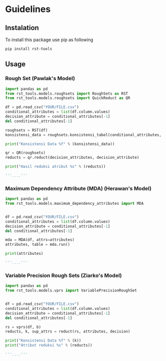 # Guidelines 

## Instalation
To install this package use pip as following 

`pip install rst-tools`

## Usage 

### Rough Set (Pawlak's Model)

```python
import pandas as pd
from rst_tools.models.roughsets import RoughSets as RST
from rst_tools.models.roughsets import QuickReduct as QR

df = pd.read_csv("YOUR/FILE.csv")
conditional_attributes = list(df.column.values)
decision_attribute = conditional_attributes[-1]
del conditional_attributes[-1]

roughsets = RST(df)
konsistensi_data = roughsets.konsistensi_tabel(conditional_attributes, decision_attribute)

print("Konsistensi Data %f" % (konsistensi_data))

qr = QR(roughsets)
reducts = qr.reduct(decision_attributes, decision_attribute) 

print("Hasil reduksi atribut %s" % (reducts))

'''....'''
```

### Maximum Dependency Attribute (MDA) (Herawan's Model)

```python
import pandas as pd
from rst_tools.models.maximum_dependency_attributes import MDA


df = pd.read_csv("YOUR/FILE.csv")
conditional_attributes = list(df.column.values)
decision_attribute = conditional_attributes[-1]
del conditional_attributes[-1]

mda = MDA(df, attrs=attributes)
attributes, table = mda.run()

print(attributes) 

'''....'''
```

### Variable Precision Rough Sets (Ziarko's Model)

```python
import pandas as pd
from rst_tools.models.vprs import VariablePrecisionRoughSet


df = pd.read_csv("YOUR/FILE.csv")
conditional_attributes = list(df.column.values)
decision_attribute = conditional_attributes[-1]
del conditional_attributes[-1]

rs = vprs(df, b) 
reducts, k, sup_attrs = reduct(rs, attributes, decision)

print("Konsistensi Data %f" % (k))
print("Atribut reduksi %s" % (reducts))

'''....'''
```